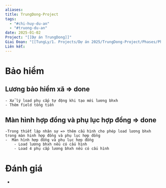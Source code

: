```yaml
---
aliases: 
title: TrungDong-Project
tags:
  - "#chi-huy-du-an"
  - "#truong-du-an"
date: 2025-01-02
Project: "[[Dự án TrungDong]]"
Giai Đoạn: "[[TungLy/1. Projects/Dự án 2025/TrungDong-Project/Phases/Phase2-Training/Phase2-Training|Phase2-Training]]"
Liên kết:
---
```

# Bảo hiểm
## Lương bảo hiểm xã  => done
	- Xử lý load phụ cấp tự động khi tạo mới lương bhxh
	- Thêm field tổng tiền
## Màn hình hợp đồng và phụ lục hợp đồng => done
	-Trong thiết lập nhân sự => thêm cấu hình cho phép load lương bhxh trong màn hinh hợp đồng và phụ lục hợp đồng
	-  Màn hình hợp đồng và phụ lục hợp đồng
		- Load lương bhxh nếu có cấu hình
		- Load 4 phụ cấp lương bhxh nếu có cấu hình

# Đánh giá
- 